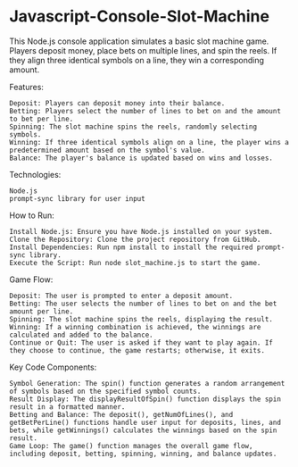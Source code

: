 ﻿# Javascript-Console-Slot-Machine
This Node.js console application simulates a basic slot machine game. Players deposit money, place bets on multiple lines, and spin the reels. If they align three identical symbols on a line, they win a corresponding amount.

Features:

    Deposit: Players can deposit money into their balance.
    Betting: Players select the number of lines to bet on and the amount to bet per line.
    Spinning: The slot machine spins the reels, randomly selecting symbols.
    Winning: If three identical symbols align on a line, the player wins a predetermined amount based on the symbol's value.
    Balance: The player's balance is updated based on wins and losses.

Technologies:

    Node.js
    prompt-sync library for user input

How to Run:

    Install Node.js: Ensure you have Node.js installed on your system.
    Clone the Repository: Clone the project repository from GitHub.
    Install Dependencies: Run npm install to install the required prompt-sync library.
    Execute the Script: Run node slot_machine.js to start the game.

Game Flow:

    Deposit: The user is prompted to enter a deposit amount.
    Betting: The user selects the number of lines to bet on and the bet amount per line.
    Spinning: The slot machine spins the reels, displaying the result.
    Winning: If a winning combination is achieved, the winnings are calculated and added to the balance.
    Continue or Quit: The user is asked if they want to play again. If they choose to continue, the game restarts; otherwise, it exits.

Key Code Components:

    Symbol Generation: The spin() function generates a random arrangement of symbols based on the specified symbol counts.
    Result Display: The displayResultOfSpin() function displays the spin result in a formatted manner.
    Betting and Balance: The deposit(), getNumOfLines(), and getBetPerLine() functions handle user input for deposits, lines, and bets, while getWinnings() calculates the winnings based on the spin result.
    Game Loop: The game() function manages the overall game flow, including deposit, betting, spinning, winning, and balance updates.
